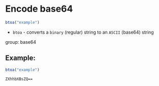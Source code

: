 # Encode base64

```javascript
btoa("example")
```

- `btoa` - converts a `binary` (regular) string to an `ASCII` (base64) string 

group: base64

## Example: 
```javascript
btoa("example")
```
```
ZXhhbXBsZQ==
```
